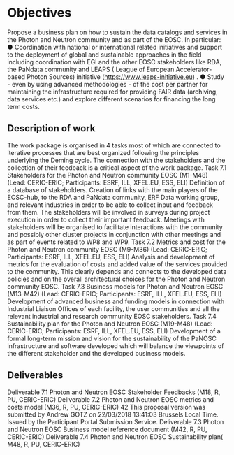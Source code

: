 Objectives
========================================================
Propose a business plan on how to sustain the data catalogs and services in the Photon and Neutron community and as part of the EOSC. In particular:
● Coordination with national or international related initiatives and support to the deployment of global and sustainable approaches in the field including coordination with EGI and the other EOSC stakeholders like RDA, the PaNdata community and LEAPS ( League of European Accelerator-based Photon Sources) initiative (https://www.leaps-initiative.eu) .
● Study - even by using advanced methodologies - of the cost per partner for maintaining the infrastructure required for providing FAIR data (archiving, data services etc.) and explore different scenarios for financing the long term costs.

Description of work
-----------------------
The work package is organised in 4 tasks most of which are connected to iterative processes that are best organized following the principles underlying the Deming cycle. The connection with the stakeholders and the collection of their feedback is a critical aspect of the work package.
Task 7.1 Stakeholders for the Photon and Neutron community EOSC (M1-M48)
(Lead: CERIC-ERIC; Participants: ESRF, ILL, XFEL.EU, ESS, ELI)
Definition of a database of stakeholders. Creation of links with the main players of the EOSC-hub, to the RDA and PaNdata community, ERF Data working group, and relevant industries in order to be able to collect input and feedback from them. The stakeholders will be involved in surveys during project execution in order to collect their important feedback. Meetings with stakeholders will be organised to facilitate interactions with the community and possibly other cluster projects in conjunction with other meetings and as part of events related to WP8 and WP9.
Task 7.2 Metrics and cost for the Photon and Neutron community EOSC (M9-M36)
(Lead: CERIC-ERIC; Participants: ESRF, ILL, XFEL.EU, ESS, ELI)
Analysis and development of metrics for the evaluation of costs and added value of the services provided to the community. This clearly depends and connects to the developed data policies and on the overall architectural choices for the Photon and Neutron community EOSC.
Task 7.3 Business models for Photon and Neutron EOSC (M13-M42)
(Lead: CERIC-ERIC; Participants: ESRF, ILL, XFEL.EU, ESS, ELI)
Development of advanced business and funding models in connection with Industrial Liaison Offices of each facility, the user communities and all the relevant industrial and research community EOSC stakeholders.
Task 7.4 Sustainability plan for the Photon and Neutron EOSC (M19-M48)
(Lead: CERIC-ERIC; Participants: ESRF, ILL, XFEL.EU, ESS, ELI)
Development of a formal long-term mission and vision for the sustainability of the PaNOSC infrastructure and software developed which will balance the viewpoints of the different stakeholder and the developed business models.

Deliverables
--------------------
Deliverable 7.1 Photon and Neutron EOSC Stakeholder Feedbacks (M18, R, PU, CERIC-ERIC) Deliverable 7.2 Photon and Neutron EOSC metrics and costs model (M36, R, PU, CERIC-ERIC)
42
 This proposal version was submitted by Andrew GOTZ on 22/03/2018 13:41:03 Brussels Local Time. Issued by the Participant Portal Submission Service.
      Deliverable 7.3 Photon and Neutron EOSC Business model reference document (M42, R, PU, CERIC-ERIC) Deliverable 7.4 Photon and Neutron EOSC Sustainability plan( M48, R, PU, CERIC-ERIC)
